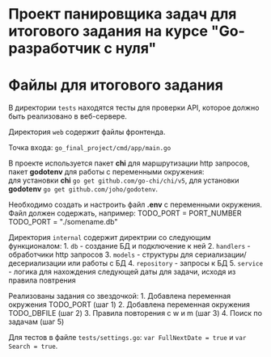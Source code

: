 # Проект панировщика задач для итогового задания на курсе "Go-разработчик с нуля"

# Файлы для итогового задания

В директории `tests` находятся тесты для проверки API, которое должно быть реализовано в веб-сервере.

Директория `web` содержит файлы фронтенда.

Точка входа: `go_final_project/cmd/app/main.go`

В проекте используется пакет **chi** для маршрутизации http запросов, пакет **godotenv** для работы с переменными окружения:    
    для установки **chi** `go get github.com/go-chi/chi/v5`,
    для установки **godotenv** `go get github.com/joho/godotenv`.

Необходимо создать и настроить файл **.env** с переменными окружения. Файл должен содержать, например:
TODO_PORT = PORT_NUMBER
TODO_PORT = "./somename.db"

Директория `internal` содержит директрии со следующим функционалом:
    1. `db` -  создание БД и подключение к ней
    2. `handlers` - обработчики http запросов
    3. `models` - структуры для сериализации/десериализации или работы с БД
    4. `repository` - запросы к БД
    5. `service` - логика для нахождения следующей даты для задачи, исходя из правила повтрения

Реализованы задания со звездочкой:
    1. Добавлена переменная окружения TODO_PORT (шаг 1)
    2. Добавлена переменная окружения TODO_DBFILE (шаг 2)
    3. Правила повторения с w и m (шаг 3)
    4. Поиск по задачам (шаг 5)

Для тестов в файле `tests/settings.go`: `var FullNextDate = true` и `var Search = true`.
